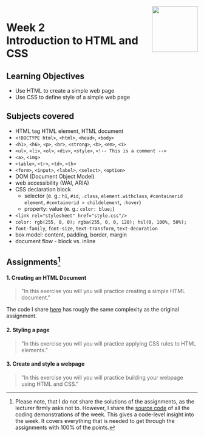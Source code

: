 <a href="../">
  <img src="/img/Introduction_to_Back-End_Development_logo.avif" width="120" align="right">
</a>

# Week 2 <br> Introduction to HTML and CSS

## Learning Objectives
- Use HTML to create a simple web page
- Use CSS to define style of a simple web page

## Subjects covered
- HTML tag HTML element, HTML document
- `<!DOCTYPE html>`, `<html>`, `<head>`, `<body>`
- `<h1>`, `<h6>`, `<p>`, `<br>`, `<strong>`, `<b>`, `<em>`, `<i>`
- `<ul>`, `<li>`, `<ol>`, `<div>`, `<style>`, `<!-- This is a comment -->`
- `<a>`, `<img>`
- `<table>`, `<tr>`, `<td>`, `<th>`
- `<form>`, `<input>`, `<label>`, `<select>`, `<option>`
- DOM (Document Object Model)
- web accessibility (WAI, ARIA)
- CSS declaration block
  - selector (e. g.: `h1`, `#id`, `.class`, `element.withclass`, `#containerid element`, `#containerid > childelement`, `:hover`)
  - property: value (e. g.: `color: blue;`)
- `<link rel="stylesheet" href="style.css"/>`
- `color: rgb(255, 0, 0); rgba(255, 0, 0, 128); hsl(0, 100%, 50%);` 
- `font-family`, `font-size`, `text-transform`, `text-decoration`
- box model: content, padding, border, margin
- document flow - block vs. inline


## Assignments[^1]

[^1]:Please note, that I do not share the solutions of the assignments, as the lecturer firmly asks not to. However, I share the [source code](./demos.sql) of all the coding demonstrations of the week. This gives a code-level insight into the week. It covers everything that is needed to get through the assignments with 100% of the points.

#### 1. Creating an HTML Document 

>"In this exercise you will you will practice creating a simple HTML document."

The code I share [here](./index1.html) has rougly the same complexity as the original assignment. 

#### 2. Styling a page

>"In this exercise you will you will practice applying CSS rules to HTML elements."

#### 3. Create and style a webpage

>"In this exercise you will you will practice building your webpage using HTML and CSS."

